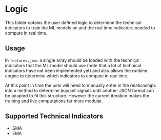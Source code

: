 # Logic

This folder cotains the user defined logic to determine the technical indicators to train the ML models on and the real time indicators needed to compute in real time.<br>

## Usage

In `features.json` a single array should be loaded with the technical indicators that the ML model should use (note that a lot of technical indicators have not been implemented yet) and also allows the runtime engine to determine which indicators to compute in real time.<br>

At this point in time the user will need to manually enter in the relationships into a method to determine buy/sell signals until another JSON format can be adapted to fit this structure. However the current iteration makes the training and live computations far more modular. 

## Supported Technical Indicators
- SMA
- EMA
